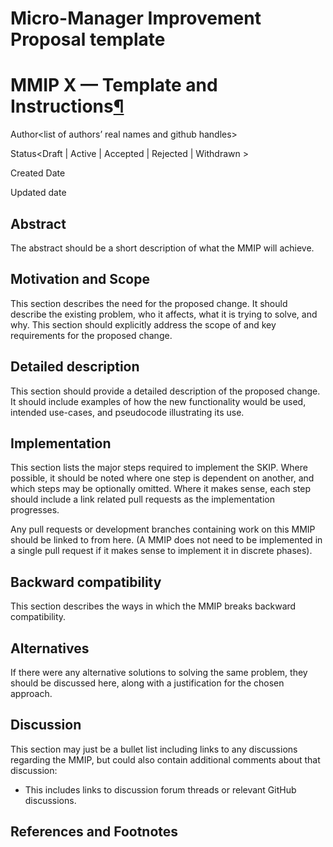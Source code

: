 

# **Micro-Manager Improvement Proposal template**


# **MMIP X — Template and Instructions[¶](https://scikit-image.org/docs/stable/skips/template.html#skip-x-template-and-instructions)**

Author&lt;list of authors’ real names and github handles>

Status&lt;Draft | Active | Accepted | Rejected | Withdrawn >

Created Date

Updated date


## **Abstract**

The abstract should be a short description of what the MMIP will achieve.


## **Motivation and Scope**

This section describes the need for the proposed change. It should describe the existing problem, who it affects, what it is trying to solve, and why. This section should explicitly address the scope of and key requirements for the proposed change.


## **Detailed description**

This section should provide a detailed description of the proposed change. It should include examples of how the new functionality would be used, intended use-cases, and pseudocode illustrating its use.


## **Implementation**

This section lists the major steps required to implement the SKIP. Where possible, it should be noted where one step is dependent on another, and which steps may be optionally omitted. Where it makes sense, each step should include a link related pull requests as the implementation progresses.

Any pull requests or development branches containing work on this MMIP should be linked to from here. (A MMIP does not need to be implemented in a single pull request if it makes sense to implement it in discrete phases).


## **Backward compatibility**

This section describes the ways in which the MMIP breaks backward compatibility.


## **Alternatives**

If there were any alternative solutions to solving the same problem, they should be discussed here, along with a justification for the chosen approach.


## **Discussion**

This section may just be a bullet list including links to any discussions regarding the MMIP, but could also contain additional comments about that discussion:



* This includes links to discussion forum threads or relevant GitHub discussions.


## **References and Footnotes**

